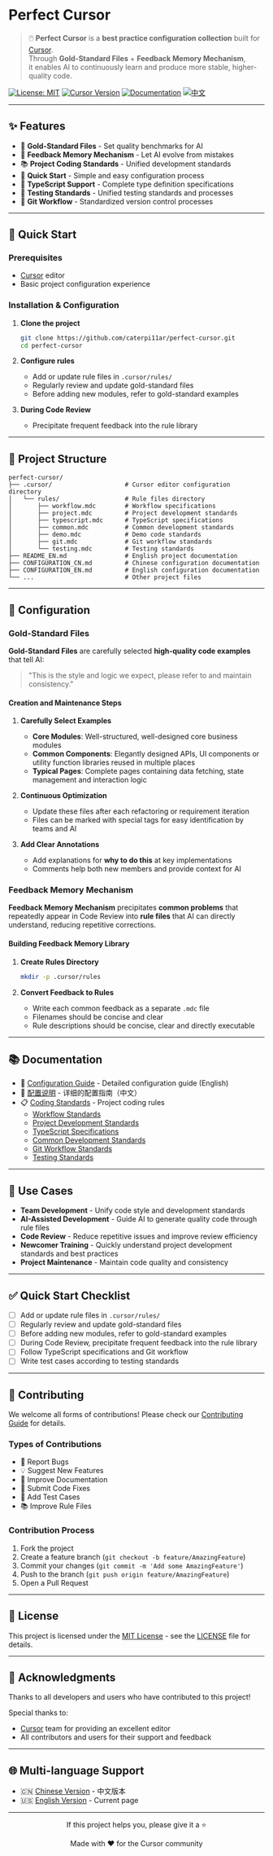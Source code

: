 # Perfect Cursor

> 🖱️ **Perfect Cursor** is a **best practice configuration collection** built for [Cursor](https://cursor.com).  
> Through **Gold-Standard Files** + **Feedback Memory Mechanism**,  
> it enables AI to continuously learn and produce more stable, higher-quality code.

[![License: MIT](https://img.shields.io/badge/License-MIT-yellow.svg)](https://opensource.org/licenses/MIT)
[![Cursor Version](https://img.shields.io/badge/Cursor-Required-blue.svg)](https://cursor.com)
[![Documentation](https://img.shields.io/badge/Documentation-Complete-green.svg)](./CONFIGURATION_EN.md)
[![中文](https://img.shields.io/badge/中文-README_CN.md-red.svg)](./README_CN.md)

---

## ✨ Features

- 🎯 **Gold-Standard Files** - Set quality benchmarks for AI
- 🧠 **Feedback Memory Mechanism** - Let AI evolve from mistakes  
- 📚 **Project Coding Standards** - Unified development standards
- 🚀 **Quick Start** - Simple and easy configuration process
- 🔧 **TypeScript Support** - Complete type definition specifications
- 🧪 **Testing Standards** - Unified testing standards and processes
- 📝 **Git Workflow** - Standardized version control processes

---

## 🚀 Quick Start

### Prerequisites

- [Cursor](https://cursor.com) editor
- Basic project configuration experience

### Installation & Configuration

1. **Clone the project**
   ```bash
   git clone https://github.com/caterpi11ar/perfect-cursor.git
   cd perfect-cursor
   ```

2. **Configure rules**
   - Add or update rule files in `.cursor/rules/`
   - Regularly review and update gold-standard files
   - Before adding new modules, refer to gold-standard examples

3. **During Code Review**
   - Precipitate frequent feedback into the rule library

---

## 📁 Project Structure

```
perfect-cursor/
├── .cursor/                    # Cursor editor configuration directory
│   └── rules/                  # Rule files directory
│       ├── workflow.mdc        # Workflow specifications
│       ├── project.mdc         # Project development standards
│       ├── typescript.mdc      # TypeScript specifications
│       ├── common.mdc          # Common development standards
│       ├── demo.mdc            # Demo code standards
│       ├── git.mdc             # Git workflow standards
│       └── testing.mdc         # Testing standards
├── README_EN.md                # English project documentation
├── CONFIGURATION_CN.md         # Chinese configuration documentation
├── CONFIGURATION_EN.md         # English configuration documentation
└── ...                         # Other project files
```

---

## 🔧 Configuration

### Gold-Standard Files

**Gold-Standard Files** are carefully selected **high-quality code examples** that tell AI:
> "This is the style and logic we expect, please refer to and maintain consistency."

#### Creation and Maintenance Steps

1. **Carefully Select Examples**
   - **Core Modules**: Well-structured, well-designed core business modules
   - **Common Components**: Elegantly designed APIs, UI components or utility function libraries reused in multiple places
   - **Typical Pages**: Complete pages containing data fetching, state management and interaction logic

2. **Continuous Optimization**
   - Update these files after each refactoring or requirement iteration
   - Files can be marked with special tags for easy identification by teams and AI

3. **Add Clear Annotations**
   - Add explanations for **why to do this** at key implementations
   - Comments help both new members and provide context for AI

### Feedback Memory Mechanism

**Feedback Memory Mechanism** precipitates **common problems** that repeatedly appear in Code Review into **rule files** that AI can directly understand, reducing repetitive corrections.

#### Building Feedback Memory Library

1. **Create Rules Directory**
   ```bash
   mkdir -p .cursor/rules
   ```

2. **Convert Feedback to Rules**
   - Write each common feedback as a separate `.mdc` file
   - Filenames should be concise and clear
   - Rule descriptions should be concise, clear and directly executable

---

## 📚 Documentation

- 📖 [Configuration Guide](./CONFIGURATION_EN.md) - Detailed configuration guide (English)
- 📖 [配置说明](./CONFIGURATION_CN.md) - 详细的配置指南（中文）
- 📋 [Coding Standards](./.cursor/rules/) - Project coding rules
  - [Workflow Standards](./.cursor/rules/workflow.mdc)
  - [Project Development Standards](./.cursor/rules/project.mdc)
  - [TypeScript Specifications](./.cursor/rules/typescript.mdc)
  - [Common Development Standards](./.cursor/rules/common.mdc)
  - [Git Workflow Standards](./.cursor/rules/git.mdc)
  - [Testing Standards](./.cursor/rules/testing.mdc)

---

## 🎯 Use Cases

- **Team Development** - Unify code style and development standards
- **AI-Assisted Development** - Guide AI to generate quality code through rule files
- **Code Review** - Reduce repetitive issues and improve review efficiency
- **Newcomer Training** - Quickly understand project development standards and best practices
- **Project Maintenance** - Maintain code quality and consistency

---

## ✅ Quick Start Checklist

* [ ] Add or update rule files in `.cursor/rules/`
* [ ] Regularly review and update gold-standard files
* [ ] Before adding new modules, refer to gold-standard examples
* [ ] During Code Review, precipitate frequent feedback into the rule library
* [ ] Follow TypeScript specifications and Git workflow
* [ ] Write test cases according to testing standards

---

## 🤝 Contributing

We welcome all forms of contributions! Please check our [Contributing Guide](.github/CONTRIBUTING.md) for details.

### Types of Contributions

- 🐛 Report Bugs
- 💡 Suggest New Features
- 📝 Improve Documentation
- 🔧 Submit Code Fixes
- 🧪 Add Test Cases
- 📚 Improve Rule Files

### Contribution Process

1. Fork the project
2. Create a feature branch (`git checkout -b feature/AmazingFeature`)
3. Commit your changes (`git commit -m 'Add some AmazingFeature'`)
4. Push to the branch (`git push origin feature/AmazingFeature`)
5. Open a Pull Request

---

## 📄 License

This project is licensed under the [MIT License](LICENSE) - see the [LICENSE](LICENSE) file for details.

---

## 🙏 Acknowledgments

Thanks to all developers and users who have contributed to this project!

Special thanks to:
- [Cursor](https://cursor.com) team for providing an excellent editor
- All contributors and users for their support and feedback

---

## 🌐 Multi-language Support

- 🇨🇳 [Chinese Version](./README.md) - 中文版本
- 🇺🇸 [English Version](./README_EN.md) - Current page

---

<div align="center">
  <p>If this project helps you, please give it a ⭐️</p>
  <p>Made with ❤️ for the Cursor community</p>
</div>

